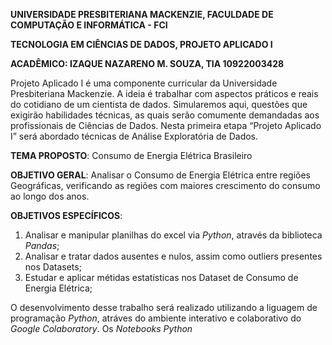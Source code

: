 **UNIVERSIDADE PRESBITERIANA MACKENZIE, FACULDADE DE COMPUTAÇÃO E INFORMÁTICA - FCI**

**TECNOLOGIA EM CIÊNCIAS DE DADOS, PROJETO APLICADO I**

**ACADÊMICO: IZAQUE NAZARENO M. SOUZA, TIA 10922003428**

Projeto Aplicado I é uma componente curricular da Universidade Presbiteriana Mackenzie. A ideia é trabalhar com aspectos práticos e reais do cotidiano de um cientista de dados. Simularemos aqui, questões que exigirão habilidades técnicas, as quais serão comumente demandadas aos profissionais de Ciências de Dados. Nesta primeira etapa “Projeto Aplicado I” será abordado técnicas de Análise Exploratória de Dados.

**TEMA PROPOSTO**: Consumo de Energia Elétrica Brasileiro

**OBJETIVO GERAL**: Analisar o Consumo de Energia Elétrica entre regiões Geográficas, verificando as regiões com maiores crescimento do consumo ao longo dos anos.

**OBJETIVOS ESPECÍFICOS**:
1. Analisar e manipular planilhas do excel via *Python*, através da biblioteca *Pandas*;
2. Analisar e tratar dados ausentes e nulos, assim como outliers presentes nos Datasets;
3. Estudar e aplicar métidas estatísticas nos Dataset de Consumo de Energia Elétrica;

O desenvolvimento desse trabalho será realizado utilizando a liguagem de programação *Python*, atráves do ambiente interativo e colaborativo do *Google Colaboratory*. Os *Notebooks Python* 
